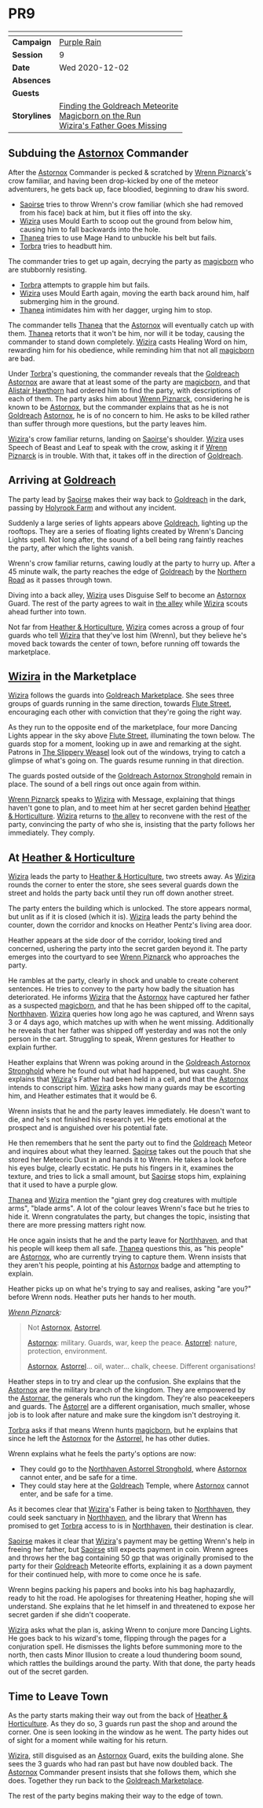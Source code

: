 # PR9

| []() | |
| --- | --- |
| **Campaign** | [Purple Rain](../README.md) |
| **Session** | 9 |
| **Date** | Wed 2020-12-02 |
| **Absences** | |
| **Guests** | |
| **Storylines** | [Finding the Goldreach Meteorite](../storylines.md/finding-the-goldreach-meteorite.md)<br />[Magicborn on the Run](../storylines.md/magicborn-on-the-run.md)<br />[Wizira's Father Goes Missing](../storylines.md/wiziras-father-goes-missing.md) |

## Subduing the [Astornox](../../../astarus/civilisations/kingdom-of-astor/organisations/astornox/README.md) Commander

After the [Astornox](../../../astarus/civilisations/kingdom-of-astor/organisations/astornox/README.md) Commander is pecked & scratched by [Wrenn Piznarck](../../../astarus/people/wrenn-piznarck.md)'s crow familiar, and having been drop-kicked by one of the meteor adventurers, he gets back up, face bloodied, beginning to draw his sword.

- [Saoirse](../../../astarus/people/saoirse.md) tries to throw Wrenn's crow familiar (which she had removed from his face) back at him, but it flies off into the sky.
- [Wizira](../../../astarus/people/wizira.md) uses Mould Earth to scoop out the ground from below him, causing him to fall backwards into the hole.
- [Thanea](../../../astarus/people/thanea.md) tries to use Mage Hand to unbuckle his belt but fails.
- [Torbra](../../../astarus/people/torbra.md) tries to headbutt him.

The commander tries to get up again, decrying the party as [magicborn](../../../astarus/civilisations/kingdom-of-astor/magicborn.md) who are stubbornly resisting.

- [Torbra](../../../astarus/people/torbra.md) attempts to grapple him but fails.
- [Wizira](../../../astarus/people/wizira.md) uses Mould Earth again, moving the earth back around him, half submerging him in the ground.
- [Thanea](../../../astarus/people/thanea.md) intimidates him with her dagger, urging him to stop.

The commander tells [Thanea](../../../astarus/people/thanea.md) that the [Astornox](../../../astarus/civilisations/kingdom-of-astor/organisations/astornox/README.md) will eventually catch up with them. [Thanea](../../../astarus/people/thanea.md) retorts that it won't be him, nor will it be today, causing the commander to stand down completely. [Wizira](../../../astarus/people/wizira.md) casts Healing Word on him, rewarding him for his obedience, while reminding him that not all [magicborn](../../../astarus/civilisations/kingdom-of-astor/magicborn.md) are bad.

Under [Torbra](../../../astarus/people/torbra.md)'s questioning, the commander reveals that the [Goldreach](../../../astarus/civilisations/kingdom-of-astor/settlements/goldreach/README.md) [Astornox](../../../astarus/civilisations/kingdom-of-astor/organisations/astornox/README.md) are aware that at least some of the party are [magicborn](../../../astarus/civilisations/kingdom-of-astor/magicborn.md), and that [Alistair Hawthorn](../../../astarus/people/alistair-hawthorn.md) had ordered him to find the party, with descriptions of each of them. The party asks him about [Wrenn Piznarck](../../../astarus/people/wrenn-piznarck.md), considering he is known to be [Astornox](../../../astarus/civilisations/kingdom-of-astor/organisations/astornox/README.md), but the commander explains that as he is not [Goldreach](../../../astarus/civilisations/kingdom-of-astor/settlements/goldreach/README.md) [Astornox](../../../astarus/civilisations/kingdom-of-astor/organisations/astornox/README.md), he is of no concern to him. He asks to be killed rather than suffer through more questions, but the party leaves him.

[Wizira](../../../astarus/people/wizira.md)'s crow familiar returns, landing on [Saoirse](../../../astarus/people/saoirse.md)'s shoulder. [Wizira](../../../astarus/people/wizira.md) uses Speech of Beast and Leaf to speak with the crow, asking it if [Wrenn Piznarck](../../../astarus/people/wrenn-piznarck.md) is in trouble. With that, it takes off in the direction of [Goldreach](../../../astarus/civilisations/kingdom-of-astor/settlements/goldreach/README.md).

## Arriving at [Goldreach](../../../astarus/civilisations/kingdom-of-astor/settlements/goldreach/README.md)

The party lead by [Saoirse](../../../astarus/people/saoirse.md) makes their way back to [Goldreach](../../../astarus/civilisations/kingdom-of-astor/settlements/goldreach/README.md) in the dark, passing by [Holyrook Farm](../../../astarus/civilisations/kingdom-of-astor/settlements/goldreach/places/holyrook-farm.md) and without any incident.

Suddenly a large series of lights appears above [Goldreach](../../../astarus/civilisations/kingdom-of-astor/settlements/goldreach/README.md), lighting up the rooftops. They are a series of floating lights created by Wrenn's Dancing Lights spell. Not long after, the sound of a bell being rang faintly reaches the party, after which the lights vanish.

Wrenn's crow familiar returns, cawing loudly at the party to hurry up. After a 45 minute walk, the party reaches the edge of [Goldreach](../../../astarus/civilisations/kingdom-of-astor/settlements/goldreach/README.md) by the [Northern Road](../../../astarus/places/roads/northern-road.md) as it passes through town.

Diving into a back alley, [Wizira](../../../astarus/people/wizira.md) uses Disguise Self to become an [Astornox](../../../astarus/civilisations/kingdom-of-astor/organisations/astornox/README.md) Guard. The rest of the party agrees to wait in [the alley](../../../astarus/places/buildings/shops/the-alley.md) while [Wizira](../../../astarus/people/wizira.md) scouts ahead further into town.

Not far from [Heather & Horticulture](../../../astarus/civilisations/kingdom-of-astor/settlements/goldreach/places/heather-and-horticulture.md), [Wizira](../../../astarus/people/wizira.md) comes across a group of four guards who tell [Wizira](../../../astarus/people/wizira.md) that they've lost him (Wrenn), but they believe he's moved back towards the center of town, before running off towards the marketplace.

## [Wizira](../../../astarus/people/wizira.md) in the Marketplace

[Wizira](../../../astarus/people/wizira.md) follows the guards into [Goldreach Marketplace](../../../astarus/civilisations/kingdom-of-astor/settlements/goldreach/places/goldreach-marketplace.md). She sees three groups of guards running in the same direction, towards [Flute Street](../../../astarus/civilisations/kingdom-of-astor/settlements/goldreach/places/flute-street.md), encouraging each other with conviction that they're going the right way.

As they run to the opposite end of the marketplace, four more Dancing Lights appear in the sky above [Flute Street](../../../astarus/civilisations/kingdom-of-astor/settlements/goldreach/places/flute-street.md), illuminating the town below. The guards stop for a moment, looking up in awe and remarking at the sight. Patrons in [The Slippery Weasel](../../../astarus/civilisations/kingdom-of-astor/settlements/goldreach/places/the-slippery-weasel.md) look out of the windows, trying to catch a glimpse of what's going on. The guards resume running in that direction.

The guards posted outside of the [Goldreach Astornox Stronghold](../../../astarus/civilisations/kingdom-of-astor/settlements/goldreach/places/goldreach-astornox-stronghold.md) remain in place. The sound of a bell rings out once again from within.

[Wrenn Piznarck](../../../astarus/people/wrenn-piznarck.md) speaks to [Wizira](../../../astarus/people/wizira.md) with Message, explaining that things haven't gone to plan, and to meet him at her secret garden behind [Heather & Horticulture](../../../astarus/civilisations/kingdom-of-astor/settlements/goldreach/places/heather-and-horticulture.md). [Wizira](../../../astarus/people/wizira.md) returns to [the alley](../../../astarus/places/buildings/shops/the-alley.md) to reconvene with the rest of the party, convincing the party of who she is, insisting that the party follows her immediately. They comply.

## At [Heather & Horticulture](../../../astarus/civilisations/kingdom-of-astor/settlements/goldreach/places/heather-and-horticulture.md)

[Wizira](../../../astarus/people/wizira.md) leads the party to [Heather & Horticulture](../../../astarus/civilisations/kingdom-of-astor/settlements/goldreach/places/heather-and-horticulture.md), two streets away. As [Wizira](../../../astarus/people/wizira.md) rounds the corner to enter the store, she sees several guards down the street and holds the party back until they run off down another street.

The party enters the building which is unlocked. The store appears normal, but unlit as if it is closed (which it is). [Wizira](../../../astarus/people/wizira.md) leads the party behind the counter, down the corridor and knocks on Heather Pentz's living area door.

Heather appears at the side door of the corridor, looking tired and concerned, ushering the party into the secret garden beyond it. The party emerges into the courtyard to see [Wrenn Piznarck](../../../astarus/people/wrenn-piznarck.md) who approaches the party.

He rambles at the party, clearly in shock and unable to create coherent sentences. He tries to convey to the party how badly the situation has deteriorated. He informs [Wizira](../../../astarus/people/wizira.md) that the [Astornox](../../../astarus/civilisations/kingdom-of-astor/organisations/astornox/README.md) have captured her father as a suspected [magicborn](../../../astarus/civilisations/kingdom-of-astor/magicborn.md), and that he has been shipped off to the capital, [Northhaven](../../../astarus/places/cities/northhaven.md). [Wizira](../../../astarus/people/wizira.md) queries how long ago he was captured, and Wrenn says 3 or 4 days ago, which matches up with when he went missing. Additionally he reveals that her father was shipped off yesterday and was not the only person in the cart. Struggling to speak, Wrenn gestures for Heather to explain further.

Heather explains that Wrenn was poking around in the [Goldreach Astornox Stronghold](../../../astarus/civilisations/kingdom-of-astor/settlements/goldreach/places/goldreach-astornox-stronghold.md) where he found out what had happened, but was caught. She explains that [Wizira](../../../astarus/people/wizira.md)'s Father had been held in a cell, and that the [Astornox](../../../astarus/civilisations/kingdom-of-astor/organisations/astornox/README.md) intends to conscript him. [Wizira](../../../astarus/people/wizira.md) asks how many guards may be escorting him, and Heather estimates that it would be 6.

Wrenn insists that he and the party leaves immediately. He doesn't want to die, and he's not finished his research yet. He gets emotional at the prospect and is anguished over his potential fate.

He then remembers that he sent the party out to find the [Goldreach](../../../astarus/civilisations/kingdom-of-astor/settlements/goldreach/README.md) Meteor and inquires about what they learned. [Saoirse](../../../astarus/people/saoirse.md) takes out the pouch that she stored her Meteoric Dust in and hands it to Wrenn. He takes a look before his eyes bulge, clearly ecstatic. He puts his fingers in it, examines the texture, and tries to lick a small amount, but [Saoirse](../../../astarus/people/saoirse.md) stops him, explaining that it used to have a purple glow.

[Thanea](../../../astarus/people/thanea.md) and [Wizira](../../../astarus/people/wizira.md) mention the "giant grey dog creatures with multiple arms", "blade arms". A lot of the colour leaves Wrenn's face but he tries to hide it. Wrenn congratulates the party, but changes the topic, insisting that there are more pressing matters right now.

He once again insists that he and the party leave for [Northhaven](../../../astarus/places/cities/northhaven.md), and that his people will keep them all safe. [Thanea](../../../astarus/people/thanea.md) questions this, as "his people" are [Astornox](../../../astarus/civilisations/kingdom-of-astor/organisations/astornox/README.md), who are currently trying to capture them. Wrenn insists that they aren't his people, pointing at his [Astornox](../../../astarus/civilisations/kingdom-of-astor/organisations/astornox/README.md) badge and attempting to explain.

Heather picks up on what he's trying to say and realises, asking "are you?" before Wrenn nods. Heather puts her hands to her mouth.

*[Wrenn Piznarck](../../../astarus/people/wrenn-piznarck.md):*

> Not [Astornox](../../../astarus/civilisations/kingdom-of-astor/organisations/astornox/README.md), [Astorrel](../../../astarus/civilisations/kingdom-of-astor/organisations/astorrel/README.md).
>
> [Astornox](../../../astarus/civilisations/kingdom-of-astor/organisations/astornox/README.md): military. Guards, war, keep the peace. [Astorrel](../../../astarus/civilisations/kingdom-of-astor/organisations/astorrel/README.md): nature, protection, environment.
>
> [Astornox](../../../astarus/civilisations/kingdom-of-astor/organisations/astornox/README.md), [Astorrel](../../../astarus/civilisations/kingdom-of-astor/organisations/astorrel/README.md)... oil, water... chalk, cheese. Different organisations!

Heather steps in to try and clear up the confusion. She explains that the [Astornox](../../../astarus/civilisations/kingdom-of-astor/organisations/astornox/README.md) are the military branch of the kingdom. They are empowered by the [Astornar](../../../astarus/civilisations/kingdom-of-astor/organisations/astornar.md), the generals who run the kingdom. They're also peacekeepers and guards. The [Astorrel](../../../astarus/civilisations/kingdom-of-astor/organisations/astorrel/README.md) are a different organisation, much smaller, whose job is to look after nature and make sure the kingdom isn't destroying it.

[Torbra](../../../astarus/people/torbra.md) asks if that means Wrenn hunts [magicborn](../../../astarus/civilisations/kingdom-of-astor/magicborn.md), but he explains that since he left the [Astornox](../../../astarus/civilisations/kingdom-of-astor/organisations/astornox/README.md) for the [Astorrel](../../../astarus/civilisations/kingdom-of-astor/organisations/astorrel/README.md), he has other duties.

Wrenn explains what he feels the party's options are now:

- They could go to the [Northhaven Astorrel Stronghold](../../../astarus/places/strongholds/northhaven-astorrel-stronghold.md), where [Astornox](../../../astarus/civilisations/kingdom-of-astor/organisations/astornox/README.md) cannot enter, and be safe for a time.
- They could stay here at the [Goldreach](../../../astarus/civilisations/kingdom-of-astor/settlements/goldreach/README.md) Temple, where [Astornox](../../../astarus/civilisations/kingdom-of-astor/organisations/astornox/README.md) cannot enter, and be safe for a time.

As it becomes clear that [Wizira](../../../astarus/people/wizira.md)'s Father is being taken to [Northhaven](../../../astarus/places/cities/northhaven.md), they could seek sanctuary in [Northhaven](../../../astarus/places/cities/northhaven.md), and the library that Wrenn has promised to get [Torbra](../../../astarus/people/torbra.md) access to is in [Northhaven](../../../astarus/places/cities/northhaven.md), their destination is clear.

[Saoirse](../../../astarus/people/saoirse.md) makes it clear that [Wizira](../../../astarus/people/wizira.md)'s payment may be getting Wrenn's help in freeing her father, but [Saoirse](../../../astarus/people/saoirse.md) still expects payment in coin. Wrenn agrees and throws her the bag containing 50 gp that was originally promised to the party for their [Goldreach](../../../astarus/civilisations/kingdom-of-astor/settlements/goldreach/README.md) Meteorite efforts, explaining it as a down payment for their continued help, with more to come once he is safe.

Wrenn begins packing his papers and books into his bag haphazardly, ready to hit the road. He apologises for threatening Heather, hoping she will understand. She explains that he let himself in and threatened to expose her secret garden if she didn't cooperate.

[Wizira](../../../astarus/people/wizira.md) asks what the plan is, asking Wrenn to conjure more Dancing Lights. He goes back to his wizard's tome, flipping through the pages for a conjuration spell. He dismisses the lights before summoning more to the north, then casts Minor Illusion to create a loud thundering boom sound, which rattles the buildings around the party. With that done, the party heads out of the secret garden.

## Time to Leave Town

As the party starts making their way out from the back of [Heather & Horticulture](../../../astarus/civilisations/kingdom-of-astor/settlements/goldreach/places/heather-and-horticulture.md). As they do so, 3 guards run past the shop and around the corner. One is seen looking in the window as he went. The party hides out of sight for a moment while waiting for his return.

[Wizira](../../../astarus/people/wizira.md), still disguised as an [Astornox](../../../astarus/civilisations/kingdom-of-astor/organisations/astornox/README.md) Guard, exits the building alone. She sees the 3 guards who had ran past but have now doubled back. The [Astornox](../../../astarus/civilisations/kingdom-of-astor/organisations/astornox/README.md) Commander present insists that she follows them, which she does. Together they run back to the [Goldreach Marketplace](../../../astarus/civilisations/kingdom-of-astor/settlements/goldreach/places/goldreach-marketplace.md).

The rest of the party begins making their way to the edge of town.
